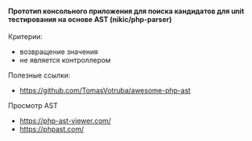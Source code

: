 #### Прототип консольного приложения для поиска кандидатов для unit тестирования на основе AST (nikic/php-parser)

Критерии:

* возвращение значения
* не является контроллером

Полезные ссылки:
* https://github.com/TomasVotruba/awesome-php-ast

Просмотр AST
* https://php-ast-viewer.com/
* https://phpast.com/